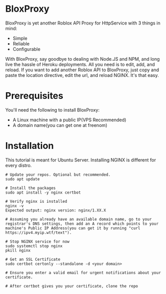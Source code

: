 # BloxProxy
BloxProxy is yet another Roblox API Proxy for HttpService with 3 things in mind:
- Simple
- Reliable
- Configurable

With BloxProxy, say goodbye to dealing with Node.JS and NPM, and long live the hassle of Heroku deployments. All you need is to edit, add, and reload.
If you want to add another Roblox API to BloxProxy, just copy and paste the location directive, edit the url, and reload NGINX. It's that easy.

# Prerequisites
You'll need the following to install BloxProxy:
- A Linux machine with a public IP(VPS Recommended)
- A domain name(you can get one at freenom)

# Installation
This tutorial is meant for Ubuntu Server. Installing NGINX is different for every distro.

```
# Update your repos. Optional but recommended.
sudo apt update

# Install the packages
sudo apt install -y nginx certbot

# Verify nginx is installed
nginx -v
Expected output: nginx version: nginx/1.XX.X

# Assuming you already have an available domain name, go to your registrar's DNS settings, then add an A record which points to your machine's Public IP Address(you can get it by running "curl https://ipv4.myip.wtf/text").

# Stop NGINX service for now
sudo systemctl stop nginx
pkill nginx

# Get an SSL Certificate
sudo certbot certonly --standalone -d <your domain>

# Ensure you enter a valid email for urgent notifications about your certificate.

# After certbot gives you your certificate, clone the repo

```
